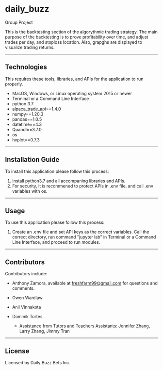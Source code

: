# daily_buzz
Group Project

This is the backtesting section of the algorythmic trading strategy. The main purpose of the backtesting is to prove profitability over time, and adjust trades per day, and stoploss location. Also, grapghs are displayed to visualize trading returns.

---

## Technologies

This requires these tools, libraries, and APIs for the application to run properly.
- MacOS, Windows, or Linux operating system 2015 or newer
- Terminal or a Command Line Interface
- python 3.7 
- alpaca_trade_api==1.4.0
- numpy==1.20.3
- pandas==1.0.5
- datetime==4.3
- Quandl==3.7.0
- os
- hvplot==0.7.3
---

## Installation Guide

To install this application please follow this process:

1. Install python3.7 and all accompaning libraries and APIs.
2. For security, it is recommened to protect APIs in .env file, and call .env variables with os. 

---

## Usage

To use this application please follow this process:

1. Create an .env file and set API keys as the correct variables. Call the correct directory, run command "jupyter lab" in Terminal or a Command Line Interface, and proceed to run modules. 

---

## Contributors

Contributors include:
- Anthony Zamora, available at freshfarm99@gmail.com for questions and comments.
- Owen Wardlaw
- Anil Vinnakota
- Dominik Tortes

    - Assistance from Tutors and Teachers Assistants:
        Jennifer Zhang, Larry Zhang, Jimmy Tran

---

## License

Licensed by Daily Buzz Bets Inc.